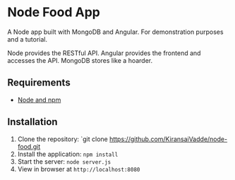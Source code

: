 # Node Food App

A Node app built with MongoDB and Angular. For demonstration purposes and a tutorial.

Node provides the RESTful API. Angular provides the frontend and accesses the API. MongoDB stores like a hoarder.

## Requirements

- [Node and npm](http://nodejs.org)

## Installation

1. Clone the repository: `git clone https://github.com/KiransaiVadde/node-food.git
2. Install the application: `npm install`
3. Start the server: `node server.js`
4. View in browser at `http://localhost:8080`


